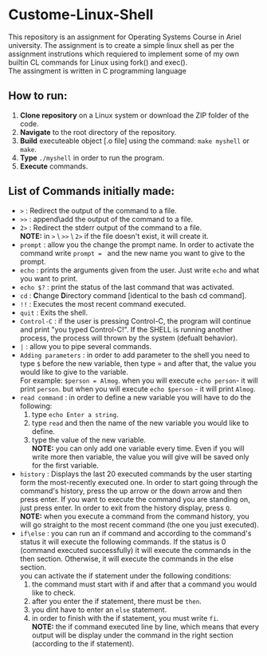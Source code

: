 # Custome-Linux-Shell
This repository is an assignment for Operating Systems Course in Ariel university. The assignment is to create a simple linux shell as per the assignment instrutions which requiered to implement some of my own builtin CL commands for Linux using fork() and exec().  
The assingment is written in C programming language

## How to run:
 1. __Clone repository__ on a Linux system or download the ZIP folder of the code.
 2. __Navigate__ to the root directory of the repository.
 3. __Build__ executeable object [.o file] using the command: ` make myshell ` or ` make `.
 4. __Type__ ` ./myshell ` in order to run the program.
 5. __Execute__ commands.
 
 
## List of Commands initially made:
  - `>` : Redirect the output of the command to a file. 
  - `>>` : append\add the output of the command to a file. 
  - `2>` : Redirect the stderr output of the command to a file.  
  **NOTE:** in `>` \ `>>` \ `2>` if the file doesn't exist, it will create it.
  - `prompt` : allow you the change the prompt name. In order to activate the command write `prompt = ` and the new name you want to give to the prompt.
  - `echo` : prints the arguments given from the user. Just write `echo` and what you want to print.
  - `echo $?` : print the status of the last command that was activated.
  - `cd` : **C**hange **D**irectory command [identical to the bash cd command].
  - `!!` : Executes the most recent command executed.
  - `quit` : Exits the shell.
  - `Control-C` : if the user is pressing Control-C, the program will continue and print "you typed Control-C!". If the SHELL is running another process, the process will thrown by the system (defualt behavior).
  - `|` : allow you to pipe several commands. 
  - `Adding parameters` : in order to add parameter to the shell you need to type `$` before the new variable, then type = and after that, the value you would like to give to the variable.  
For example: `$person = Almog`. when you will execute `echo person`- it will print `person`. but when you will execute `echo $person` - it will print `Almog`.
  - `read command` : in order to define a new variable you will have to do the following:
    1. type `echo Enter a string`.
    2. type  `read` and then the name of the new variable you would like to define.
    3. type the value of the new variable.  
    **NOTE:** you can only add one variable every time. Even if you will write more then variable, the value you will give will be saved only for the first variable. 
  - `history` : Displays the last 20 executed commands by the user starting form the most-recently executed one. In order to start going through the command's history, press the up arrow or the down arrow and then press enter. If you want to execute the command you are standing on, just press enter. In order to exit from the history display, press `Q`.  
**NOTE:** when you execute a command from the command history, you will go straight to the most recent command (the one you just executed).
  - `if\else` : you can run an if command and according to the command's status it will execute the following commands. If the status is 0 (command executed successfully) it will execute the commands in the then section. Otherwise, it will execute the commands in the else section.  
   you can activate the if statement under the following conditions:
    1. the command must start with if and after that a command you would like to check.
    2. after you enter the if statement, there must be `then`.
    3. you dint have to enter an `else` statement.
    4. in order to finish with the if statement, you must write `fi`.  
    **NOTE:** the if command executed line by line, which means that every output will be display under the command in the right section (according to the if statement).

 
 
  
   
   
 
